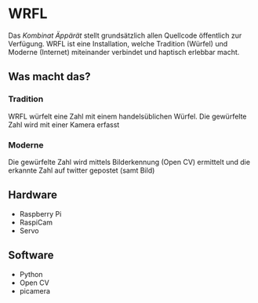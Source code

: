 # WRFL
Das *Kombinat Äppärät* stellt grundsätzlich allen Quellcode öffentlich zur Verfügung.
WRFL ist eine Installation, welche Tradition (Würfel) und Moderne (Internet) miteinander verbindet und haptisch erlebbar macht.

## Was macht das?

### Tradition
WRFL würfelt eine Zahl mit einem handelsüblichen Würfel. Die gewürfelte Zahl wird mit einer Kamera erfasst

### Moderne
Die gewürfelte Zahl wird mittels Bilderkennung (Open CV) ermittelt und die erkannte Zahl auf twitter gepostet (samt Bild)

## Hardware
* Raspberry Pi
* RaspiCam 
* Servo

## Software
* Python
* Open CV
* picamera
